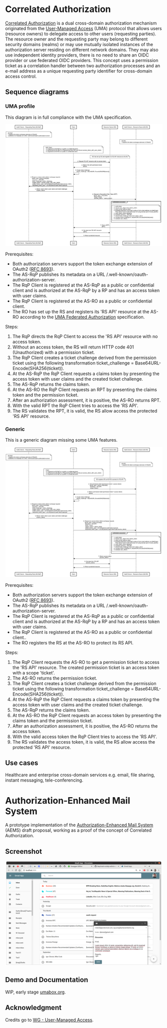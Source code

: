 # Correlated Authorization

[Correlated Authorization][2] is a dual cross-domain authorization mechanism originated from the [User-Managed Access][1] (UMA) protocol that allows users (resource owners) to delegate access to other users (requesting parties). The resource owner and the requesting party may belong to different security domains (realms) or may use mutually isolated instances of the authorization server residing on different network domains. They may also use independent identity providers, there is no need to share an OIDC provider or use federated OIDC providers. This concept uses a permission ticket as a correlation handler between two authorization processes and an e-mail address as a unique requesting party identifier for cross-domain access control.

## Sequence diagrams

### UMA profile

This diagram is in full compliance with the UMA specification.

![Sequence Diagram - uma-compliant](./images/correlated-authz-uma.png)

Prerequisites:

* Both authorization servers support the token exchange extension of OAuth2 ([RFC 8693][4]).
* The AS-RqP publishes its metadata on a URL /.well-known/oauth-authorization-server.
* The RqP Client is registered at the AS-RqP as a public or confidential client and is authorized at the AS-RqP by a RP and has an access token with user claims.
* The RqP Client is registered at the AS-RO as a public or confidential client.
* The RO has set up the RS and registers its 'RS API' resource at the AS-RO according to the [UMA Federated Authorization][5] specification.

Steps:

1. The RqP directs the RqP Client to access the 'RS API' resource with no access token.
2. Without an access token, the RS will return HTTP code 401 (Unauthorized) with a permission ticket.
3. The RqP Client creates a ticket challenge derived from the permission ticket using the following transformation ticket_challenge = Base64URL-Encode(SHA256(ticket)).
4. At the AS-RqP the RqP Client requests a claims token by presenting the access token with user claims and the created ticket challenge.
5. The AS-RqP returns the claims token.
6. At the AS-RO the RqP Client requests an RPT by presenting the claims token and the permission ticket.
7. After an authorization assessment, it is positive, the AS-RO returns RPT.
8. With the valid RPT the RqP Client tries to access the 'RS API'.
9. The RS validates the RPT, it is valid, the RS allow access the protected 'RS API' resource. 

### Generic

This is a generic diagram missing some UMA features.

![Sequence Diagram - generic](./images/correlated-authz-generic.png)

Prerequisites:

* Both authorization servers support the token exchange extension of OAuth2 ([RFC 8693][4]).
* The AS-RqP publishes its metadata on a URL /.well-known/oauth-authorization-server.
* The RqP Client is registered at the AS-RqP as a public or confidential client and is authorized at the AS-RqP by a RP and has an access token with user claims.
* The RqP Client is registered at the AS-RO as a public or confidential client..
* The RO registers the RS at the AS-RO to protect its RS API.

Steps:

1. The RqP Client requests the AS-RO to get a permission ticket to access the 'RS API' resource. The created permission ticket is an access token with a scope 'ticket'.
2. The AS-RO returns the permission ticket.
3. The RqP Client creates a ticket challenge derived from the permission ticket using the following transformation ticket_challenge = Base64URL-Encode(SHA256(ticket)).
4. At the AS-RqP the RqP Client requests a claims token by presenting the access token with user claims and the created ticket challenge.
5. The AS-RqP returns the claims token.
6. At the AS-RO the RqP Client requests an access token by presenting the claims token and the permission ticket.
7. After an authorization assessment, it is positive, the AS-RO returns the access token.
8. With the valid access token the RqP Client tries to access the 'RS API'.
9. The RS validates the access token, it is valid, the RS allow access the protected 'RS API' resource.

## Use cases

Healthcare and enterprise cross-domain services e.g. email, file sharing, instant messaging, tele-conferencing.

# Authorization-Enhanced Mail System

A prototype implementation of the [Authorization-Enhanced Mail System][3] (AEMS) draft proposal, working as a proof of the concept of Correlated Authorization.

## Screenshot

![GUI](./images/gui.png)
## Demo and Documentation

WIP, early stage [umabox.org][6].

## Acknowledgment

Credits go to [WG - User-Managed Access][7].

[1]: https://en.wikipedia.org/wiki/User-Managed_Access
[2]: https://github.com/uma-email/proposal/blob/master/correlated-authorization-draft-00.pdf
[3]: https://github.com/uma-email/proposal/blob/master/authorization-enhanced-mail-system-draft-02.pdf
[4]: https://www.rfc-editor.org/rfc/rfc8693.html
[5]: https://docs.kantarainitiative.org/uma/wg/rec-oauth-uma-federated-authz-2.0.html
[6]: https://www.umabox.org
[7]: https://kantarainitiative.org/confluence/display/uma/Home
